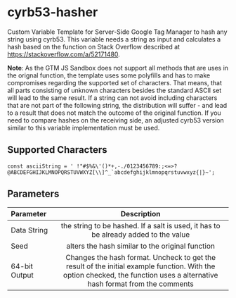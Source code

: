 # cyrb53-hasher
Custom Variable Template for Server-Side Google Tag Manager to hash any string using cyrb53. This variable needs a string as input and calculates a hash based on the function on Stack Overflow described at https://stackoverflow.com/a/52171480. 

**Note**: As the GTM JS Sandbox does not support all methods that are uses in the orignal function, the template uses some polyfills and has to make compromises regarding the supported set of characters. That means, that all parts consisting of unknown characters besides the standard ASCII set will lead to the same result. If a string can not avoid including characters that are not part of the following string, the distribution will suffer - and lead to a result that does not match the outcome of the original function. If you need to compare hashes on the receiving side, an adjusted cyrb53 version similar to this variable implementation must be used. 

## Supported Characters
```
const asciiString = ' !"#$%&\'()*+,-./0123456789:;<=>?@ABCDEFGHIJKLMNOPQRSTUVWXYZ[\\]^_`abcdefghijklmnopqrstuvwxyz{|}~';
```
## Parameters

| Parameter      | Description |
| :---        |    :----:   |
| Data String | the string to be hashed. If a salt is used, it has to be already added to the value | 
| Seed      | alters the hash similar to the original function       |
| 64-bit Output   | Changes the hash format. Uncheck to get the result of the initial example function. With the option checked, the function uses a alternative hash format from the comments  |

